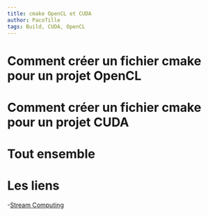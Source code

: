 ```yaml
---
title: cmake OpenCL et CUDA
author: PacoTille
tags: Build, CUDA, OpenCL
---
```



# Comment créer un fichier cmake pour un projet OpenCL

# Comment créer un fichier cmake pour un projet CUDA

# Tout ensemble


# Les liens

-[Stream Computing](http://streamcomputing.eu/blog/2015-09-25/handling-opencl-with-cmake-3-1-and-higher/)
